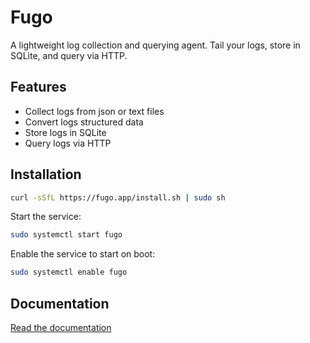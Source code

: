 # Fugo

A lightweight log collection and querying agent. Tail your logs, store in SQLite, and query via HTTP.

## Features

- Collect logs from json or text files
- Convert logs structured data
- Store logs in SQLite
- Query logs via HTTP

## Installation

```bash
curl -sSfL https://fugo.app/install.sh | sudo sh
```

Start the service:

```bash
sudo systemctl start fugo
```

Enable the service to start on boot:

```bash
sudo systemctl enable fugo
```

## Documentation

[Read the documentation](https://fugo.app/guides/quick-start/)
